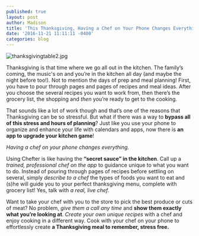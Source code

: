 ```yaml
---
published: true
layout: post
author: Madison
title: 'This Thanksgiving, Having a Chef on Your Phone Changes Everything'
date: '2016-11-21 11:11:11 -0400'
categories: blog
---
```

![thanksgivingtable2.jpg]({{site.baseurl}}/img/thanksgivingtable2.jpg)

Thanksgiving is that time where we go all out in the kitchen. The family’s coming, the music's on and you’re in the kitchen all day (and maybe the night before too!). Not to mention the days of prep and meal planning! First, you have to pour through pages and pages of recipes and meal ideas. After you choose the several recipes you want to work from, then there’s the grocery list, the shopping and _then_ you’re ready to get to the cooking. 

That sounds like a lot of work though and that’s one of the reasons that Thanksgiving can be so stressful. But what if there was a way to **bypass all of this stress and hours of planning**? Just like you use your phone to organize and enhance your life with calendars and apps, now there is **an app to upgrade your kitchen game**! 

_Having a chef on your phone changes everything._

Using Chefter is like having the **“secret sauce” in the kitchen**. Call up a _trained, professional chef on the app_ to guidance unique to what you want to do. Instead of pouring through pages of recipes before settling on several, simply _describe to a chef_ the types of foods you want to eat and (s)he will guide you to your perfect thanksgiving menu, complete with grocery list! Yes, talk with _a real, live chef_. 

Want to take your chef with you to the store to pick the best produce or cuts of meat? No problem, _give them a call any time_ and **show them exactly what you’re looking at**. _Create your own unique recipes_ with a chef and enjoy cooking in a different way. Cook with your chef on your phone to effortlessly create **a Thanksgiving meal to remember, stress free.**
